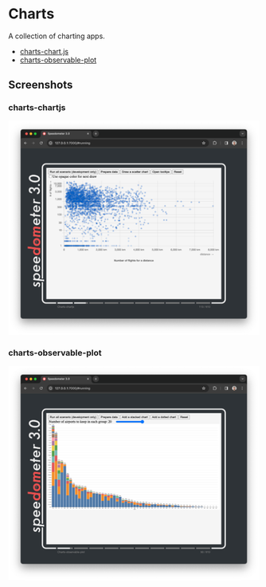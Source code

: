 # Charts

A collection of charting apps.

-   [charts-chart.js](./charts-chartjs/README.md)
-   [charts-observable-plot](./charts-observable-plot/README.md)

## Screenshots

### charts-chartjs

![charts-chartjs](./screenshot_chartjs.png)

### charts-observable-plot

![charts-observable-plot](./screenshot_observable_plot.png)
